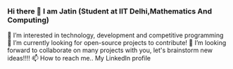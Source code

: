 ### Hi there 👋 I am Jatin (Student at IIT Delhi,Mathematics And Computing)


👀 I’m interested in technology, development and competitive programming
🌱 I’m currently looking for open-source projects to contribute!
💞️ I’m looking forward to collaborate on many projects with you, let's brainstorm new ideas!!!!
📫 How to reach me.. My LinkedIn profile
<!--
**learningfreak6609/learningfreak6609** is a ✨ _special_ ✨ repository because its `README.md` (this file) appears on your GitHub profile.

Here are some ideas to get you started:

- 🔭 I’m currently working on ...
- 🌱 I’m currently learning ...
- 👯 I’m looking to collaborate on ...
- 🤔 I’m looking for help with ...
- 💬 Ask me about ...
- 📫 How to reach me: ...
- 😄 Pronouns: ...
- ⚡ Fun fact: ...
-->
